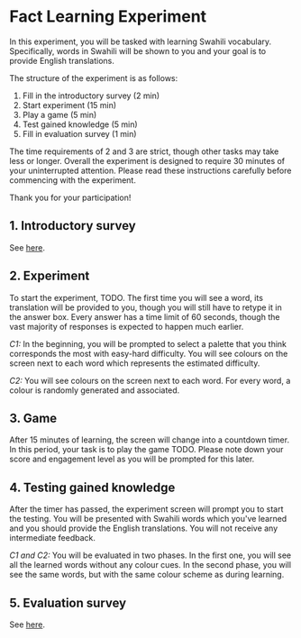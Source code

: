 # Fact Learning Experiment

In this experiment, you will be tasked with learning Swahili vocabulary.
Specifically, words in Swahili will be shown to you and your goal is to provide English translations.

The structure of the experiment is as follows:
1. Fill in the introductory survey (2 min)
2. Start experiment (15 min)
3. Play a game (5 min)
4. Test gained knowledge (5 min)
5. Fill in evaluation survey (1 min)

The time requirements of 2 and 3 are strict, though other tasks may take less or longer.
Overall the experiment is designed to require 30 minutes of your uninterrupted attention.
Please read these instructions carefully before commencing with the experiment.

Thank you for your participation!

## 1. Introductory survey

See [here](todo).

## 2. Experiment

To start the experiment, TODO.
The first time you will see a word, its translation will be provided to you, though you will still have to retype it in the answer box.
Every answer has a time limit of 60 seconds, though the vast majority of responses is expected to happen much earlier.

_C1:_
In the beginning, you will be prompted to select a palette that you think corresponds the most with easy-hard difficulty.
You will see colours on the screen next to each word which represents the estimated difficulty.

_C2:_
You will see colours on the screen next to each word.
For every word, a colour is randomly generated and associated.

## 3. Game

After 15 minutes of learning, the screen will change into a countdown timer.
In this period, your task is to play the game TODO.
Please note down your score and engagement level as you will be prompted for this later.

## 4. Testing gained knowledge

After the timer has passed, the experiment screen will prompt you to start the testing.
You will be presented with Swahili words which you've learned and you should provide the English translations.
You will not receive any intermediate feedback.

_C1 and C2:_
You will be evaluated in two phases.
In the first one, you will see all the learned words without any colour cues.
In the second phase, you will see the same words, but with the same colour scheme as during learning.

## 5. Evaluation survey

See [here](todo).

